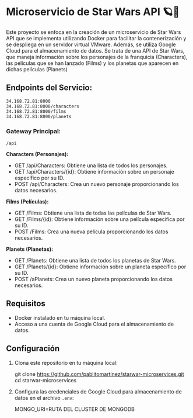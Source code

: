 # Microservicio de Star Wars API 🪐🚀

Este proyecto se enfoca en la creación de un microservicio de Star Wars API que se implementa utilizando Docker para facilitar la contenerización y se despliega en un servidor virtual VMware. Además, se utiliza Google Cloud para el almacenamiento de datos.
Se trata de una API de Star Wars, que maneja información sobre los personajes de la franquicia (Characters), las películas que se han lanzado (Films) y los planetas que aparecen en dichas películas (Planets)

## Endpoints del Servicio:
    34.168.72.81:8000
    34.168.72.81:8000/characters
    34.168.72.81:8000/films
    34.168.72.81:8000/planets

### Gateway Principal: 
    /api

**Characters (Personajes):**
- GET /api/Characters: Obtiene una lista de todos los personajes.
- GET /api/Characters/{id}: Obtiene información sobre un personaje específico por su ID.
- POST /api/Characters: Crea un nuevo personaje proporcionando los datos necesarios.


**Films (Películas):**
- GET /Films: Obtiene una lista de todas las películas de Star Wars.
- GET /Films/{id}: Obtiene información sobre una película específica por su ID.
- POST /Films: Crea una nueva película proporcionando los datos necesarios.

**Planets (Planetas):**
- GET /Planets: Obtiene una lista de todos los planetas de Star Wars.
- GET /Planets/{id}: Obtiene información sobre un planeta específico por su ID.
- POST /aPlanets: Crea un nuevo planeta proporcionando los datos necesarios.

## Requisitos

- Docker instalado en tu máquina local.
- Acceso a una cuenta de Google Cloud para el almacenamiento de datos.

## Configuración

1. Clona este repositorio en tu máquina local:

    git clone https://github.com/pablitomartinez/starwar-microservices.git
    cd starwar-microservices


2. Configura las credenciales de Google Cloud para almacenamiento de datos en el archivo `.env`:

    MONGO_URI=RUTA DEL CLUSTER DE MONGODB